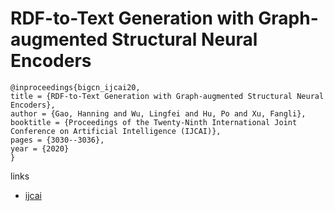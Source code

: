 # RDF-to-Text Generation with Graph-augmented Structural Neural Encoders

```
@inproceedings{bigcn_ijcai20,
title = {RDF-to-Text Generation with Graph-augmented Structural Neural Encoders},
author = {Gao, Hanning and Wu, Lingfei and Hu, Po and Xu, Fangli},
booktitle = {Proceedings of the Twenty-Ninth International Joint Conference on Artificial Intelligence (IJCAI)},
pages = {3030--3036},
year = {2020}
}
```

links
- [ijcai](https://www.ijcai.org/Proceedings/2020/419)
